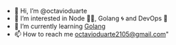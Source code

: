 - 👋 Hi, I’m @octavioduarte
- 👀 I’m interested in Node 🐢🚀, Golang 🌀 and DevOps 🔄
- 🌱 I’m currently learning [Golang](https://golang.org/)
- 📫 How to reach me octavioduarte2105@gmail.com"
